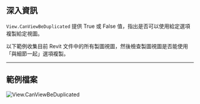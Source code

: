 ## 深入資訊
`View.CanViewBeDuplicated` 提供 True 或 False 值，指出是否可以使用給定選項複製給定視圖。

以下範例收集目前 Revit 文件中的所有製圖視圖，然後檢查製圖視圖是否能使用「與細節一起」選項複製。
___
## 範例檔案

![View.CanViewBeDuplicated](./Revit.Elements.Views.View.CanViewBeDuplicated_img.jpg)
